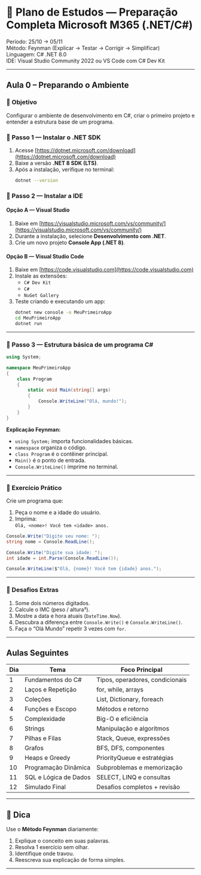 # 🧭 Plano de Estudos — Preparação Completa Microsoft M365 (.NET/C#)
Período: 25/10 → 05/11  
Método: Feynman (Explicar → Testar → Corrigir → Simplificar)  
Linguagem: C# .NET 8.0  
IDE: Visual Studio Community 2022 ou VS Code com C# Dev Kit  

---

## Aula 0 – Preparando o Ambiente
### 🎯 Objetivo
Configurar o ambiente de desenvolvimento em C#, criar o primeiro projeto e entender a estrutura base de um programa.

### 🔧 Passo 1 — Instalar o .NET SDK
1. Acesse [https://dotnet.microsoft.com/download](https://dotnet.microsoft.com/download)  
2. Baixe a versão **.NET 8 SDK (LTS)**.  
3. Após a instalação, verifique no terminal:
   ```bash
   dotnet --version
   ```

### 🔧 Passo 2 — Instalar a IDE
#### Opção A — Visual Studio
1. Baixe em [https://visualstudio.microsoft.com/vs/community/](https://visualstudio.microsoft.com/vs/community/)
2. Durante a instalação, selecione **Desenvolvimento com .NET**.
3. Crie um novo projeto **Console App (.NET 8)**.

#### Opção B — Visual Studio Code
1. Baixe em [https://code.visualstudio.com](https://code.visualstudio.com)  
2. Instale as extensões:
   - `C# Dev Kit`
   - `C#`
   - `NuGet Gallery`
3. Teste criando e executando um app:
   ```bash
   dotnet new console -o MeuPrimeiroApp
   cd MeuPrimeiroApp
   dotnet run
   ```

---

### 🧩 Passo 3 — Estrutura básica de um programa C#
```csharp
using System;

namespace MeuPrimeiroApp
{
    class Program
    {
        static void Main(string[] args)
        {
            Console.WriteLine("Olá, mundo!");
        }
    }
}
```
**Explicação Feynman:**  
- `using System;` importa funcionalidades básicas.  
- `namespace` organiza o código.  
- `class Program` é o contêiner principal.  
- `Main()` é o ponto de entrada.  
- `Console.WriteLine()` imprime no terminal.

---

### 🧪 Exercício Prático
Crie um programa que:
1. Peça o nome e a idade do usuário.
2. Imprima:  
   `Olá, <nome>! Você tem <idade> anos.`

```csharp
Console.Write("Digite seu nome: ");
string nome = Console.ReadLine();

Console.Write("Digite sua idade: ");
int idade = int.Parse(Console.ReadLine());

Console.WriteLine($"Olá, {nome}! Você tem {idade} anos.");
```

---

### 🧩 Desafios Extras
1. Some dois números digitados.  
2. Calcule o IMC (peso / altura²).  
3. Mostre a data e hora atuais (`DateTime.Now`).  
4. Descubra a diferença entre `Console.Write()` e `Console.WriteLine()`.  
5. Faça o “Olá Mundo” repetir 3 vezes com `for`.

---

## Aulas Seguintes
| Dia | Tema | Foco Principal |
|-----|------|----------------|
| 1 | Fundamentos do C# | Tipos, operadores, condicionais |
| 2 | Laços e Repetição | for, while, arrays |
| 3 | Coleções | List, Dictionary, foreach |
| 4 | Funções e Escopo | Métodos e retorno |
| 5 | Complexidade | Big-O e eficiência |
| 6 | Strings | Manipulação e algoritmos |
| 7 | Pilhas e Filas | Stack, Queue, expressões |
| 8 | Grafos | BFS, DFS, componentes |
| 9 | Heaps e Greedy | PriorityQueue e estratégias |
| 10 | Programação Dinâmica | Subproblemas e memorização |
| 11 | SQL e Lógica de Dados | SELECT, LINQ e consultas |
| 12 | Simulado Final | Desafios completos + revisão |

---

## 🧠 Dica
Use o **Método Feynman** diariamente:
1. Explique o conceito em suas palavras.  
2. Resolva 1 exercício sem olhar.  
3. Identifique onde travou.  
4. Reescreva sua explicação de forma simples.

---
